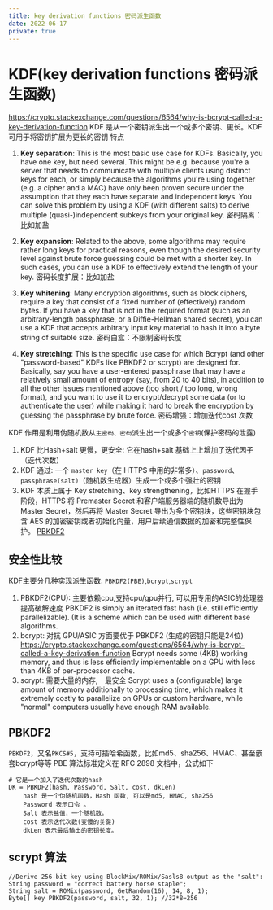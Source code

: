 ```yaml
---
title: key derivation functions 密码派生函数
date: 2022-06-17
private: true
---
```


# KDF(key derivation functions 密码派生函数)　

https://crypto.stackexchange.com/questions/6564/why-is-bcrypt-called-a-key-derivation-function
KDF 是从一个密钥派生出一个或多个密钥、更长。KDF可用于将密钥扩展为更长的密钥 特点

1. **Key separation**: This is the most basic use case for KDFs. Basically, you
   have one key, but need several. This might be e.g. because you're a server
   that needs to communicate with multiple clients using distinct keys for each,
   or simply because the algorithms you're using together (e.g. a cipher and a
   MAC) have only been proven secure under the assumption that they each have
   separate and independent keys. You can solve this problem by using a KDF
   (with different salts) to derive multiple (quasi-)independent subkeys from
   your original key. 密码隔离：比如加盐

2. **Key expansion**: Related to the above, some algorithms may require rather
   long keys for practical reasons, even though the desired security level
   against brute force guessing could be met with a shorter key. In such cases,
   you can use a KDF to effectively extend the length of your key. 密码长度扩展：比如加盐

3. **Key whitening**: Many encryption algorithms, such as block ciphers, require
   a key that consist of a fixed number of (effectively) random bytes. If you
   have a key that is not in the required format (such as an arbitrary-length
   passphrase, or a Diffie-Hellman shared secret), you can use a KDF that
   accepts arbitrary input key material to hash it into a byte string of
   suitable size. 密码白盒：不限制密码长度

4. **Key stretching**: This is the specific use case for which Bcrypt (and other
   "password-based" KDFs like PBKDF2 or scrypt) are designed for. Basically, say
   you have a user-entered passphrase that may have a relatively small amount of
   entropy (say, from 20 to 40 bits), in addition to all the other issues
   mentioned above (too short / too long, wrong format), and you want to use it
   to encrypt/decrypt some data (or to authenticate the user) while making it
   hard to break the encryption by guessing the passphrase by brute force.
   密码增强：增加迭代cost 次数

KDF 作用是利用伪随机数从`主密码、密码`派生出一个或多个`密钥`(保护密码的泄露)

1. KDF 比Hash+salt 更慢，更安全: 它在hash+salt 基础上上增加了迭代因子（迭代次数）
2. KDF 通过: 一个 `master key`（在 HTTPS
   中用的非常多）、`password`、`passphrase(salt)`（随机数生成器）生成一个或多个强壮的密钥
3. KDF 本质上属于 Key stretching、key strengthening，比如HTTPS 在握手阶段，HTTPS 将 Premaster
   Secret 和客户端服务器端的随机数导出为 Master Secret，然后再将 Master Secret 导出为多个密钥块，这些密钥块包含 AES
   的加密密钥或者初始化向量，用户后续通信数据的加密和完整性保护。
   [PBKDF2](https://www.jianshu.com/p/92c9ca0979ee)

## 安全性比较

KDF主要分几种实现派生函数: `PBKDF2(PBE)`,`bcrypt`,`scrypt`

1. PBKDF2(CPU): 主要依赖cpu,支持cpu/gpu并行, 可以用专用的ASIC的处理器提高破解速度 PBKDF2 is simply an
   iterated fast hash (i.e. still efficiently parallelizable). (It is a scheme
   which can be used with different base algorithms.
2. bcrypt: 对抗 GPU/ASIC 方面要优于 PBKDF2 (生成的密钥只能是24位)
   https://crypto.stackexchange.com/questions/6564/why-is-bcrypt-called-a-key-derivation-function
   Bcrypt needs some (4KB) working memory, and thus is less efficiently
   implementable on a GPU with less than 4KB of per-processor cache.
3. scrypt: 需要大量的内存,　最安全 Scrypt uses a (configurable) large amount of memory
   additionally to processing time, which makes it extremely costly to
   parallelize on GPUs or custom hardware, while "normal" computers usually have
   enough RAM available.

## PBKDF2

`PBKDF2`，又名`PKCS#5`，支持可插哈希函数，比如md5、sha256、HMAC、甚至嵌套bcrypt等等 PBE 算法标准定义在 RFC 2898
文档中，公式如下

    # 它是一个加入了迭代次数的hash
    DK = PBKDF2(hash, Password, Salt, cost, dkLen)
        hash 是一个伪随机函数，Hash 函数, 可以是md5, HMAC, sha256
        Password 表示口令 。
        Salt 表示盐值，一个随机数。
        cost 表示迭代次数(变慢的关键)
        dkLen 表示最后输出的密钥长度。

## scrypt 算法

    //Derive 256-bit key using BlockMix/ROMix/Sasls8 output as the "salt":
    String password = "correct battery horse staple";
    String salt = ROMix(password, GetRandom(16), 14, 8, 1);
    Byte[] key PBKDF2(password, salt, 32, 1); //32*8=256
